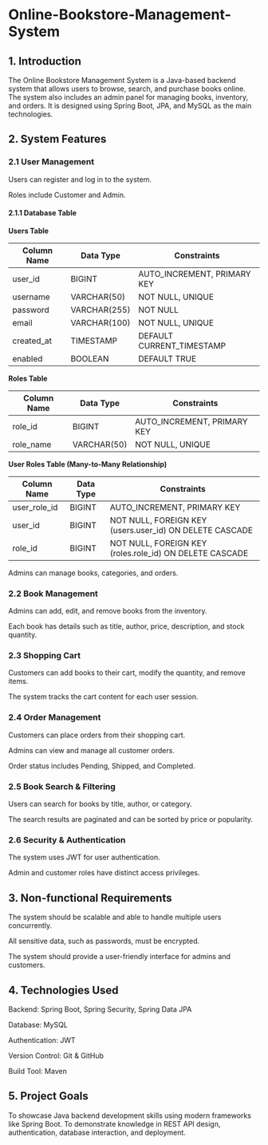 # Online-Bookstore-Management-System
## 1. Introduction
The Online Bookstore Management System is a Java-based backend system that allows users to browse, search, and purchase books online. The system also includes an admin panel for managing books, inventory, and orders. It is designed using Spring Boot, JPA, and MySQL as the main technologies.

## 2. System Features
### 2.1 User Management
Users can register and log in to the system.

Roles include Customer and Admin.
#### 2.1.1 Database Table
__Users Table__

| Column Name  | Data Type         | Constraints               |
|--------------|-------------------|---------------------------|
| user_id      | BIGINT            | AUTO_INCREMENT, PRIMARY KEY |
| username     | VARCHAR(50)       | NOT NULL, UNIQUE           |
| password     | VARCHAR(255)      | NOT NULL                   |
| email        | VARCHAR(100)      | NOT NULL, UNIQUE           |
| created_at   | TIMESTAMP         | DEFAULT CURRENT_TIMESTAMP  |
| enabled      | BOOLEAN           | DEFAULT TRUE               |

__Roles Table__

| Column Name  | Data Type         | Constraints               |
|--------------|-------------------|---------------------------|
| role_id      | BIGINT            | AUTO_INCREMENT, PRIMARY KEY |
| role_name    | VARCHAR(50)       | NOT NULL, UNIQUE           |

__User Roles Table (Many-to-Many Relationship)__

| Column Name   | Data Type         | Constraints                |
|---------------|-------------------|----------------------------|
| user_role_id  | BIGINT            | AUTO_INCREMENT, PRIMARY KEY |
| user_id       | BIGINT            | NOT NULL, FOREIGN KEY (users.user_id) ON DELETE CASCADE |
| role_id       | BIGINT            | NOT NULL, FOREIGN KEY (roles.role_id) ON DELETE CASCADE |


Admins can manage books, categories, and orders.
### 2.2 Book Management
Admins can add, edit, and remove books from the inventory.

Each book has details such as title, author, price, description, and stock quantity.
### 2.3 Shopping Cart
Customers can add books to their cart, modify the quantity, and remove items.

The system tracks the cart content for each user session.
### 2.4 Order Management
Customers can place orders from their shopping cart.

Admins can view and manage all customer orders.

Order status includes Pending, Shipped, and Completed.
### 2.5 Book Search & Filtering
Users can search for books by title, author, or category.

The search results are paginated and can be sorted by price or popularity.
### 2.6 Security & Authentication
The system uses JWT for user authentication.

Admin and customer roles have distinct access privileges.
## 3. Non-functional Requirements
The system should be scalable and able to handle multiple users concurrently.

All sensitive data, such as passwords, must be encrypted.

The system should provide a user-friendly interface for admins and customers.
## 4. Technologies Used
Backend: Spring Boot, Spring Security, Spring Data JPA

Database: MySQL

Authentication: JWT

Version Control: Git & GitHub

Build Tool: Maven
## 5. Project Goals
To showcase Java backend development skills using modern frameworks like Spring Boot.
To demonstrate knowledge in REST API design, authentication, database interaction, and deployment.
